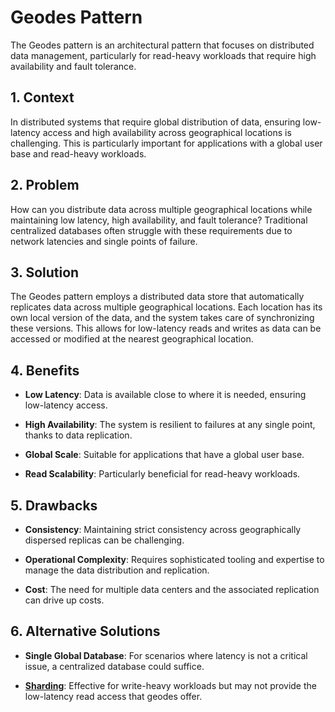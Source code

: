 # Geodes Pattern

The Geodes pattern is an architectural pattern that focuses on distributed data management, particularly for read-heavy workloads that require high availability and fault tolerance.


## 1. Context

In distributed systems that require global distribution of data, ensuring low-latency access and high availability across geographical locations is challenging. This is particularly important for applications with a global user base and read-heavy workloads.


## 2. Problem

How can you distribute data across multiple geographical locations while maintaining low latency, high availability, and fault tolerance? Traditional centralized databases often struggle with these requirements due to network latencies and single points of failure.


## 3. Solution

The Geodes pattern employs a distributed data store that automatically replicates data across multiple geographical locations. Each location has its own local version of the data, and the system takes care of synchronizing these versions. This allows for low-latency reads and writes as data can be accessed or modified at the nearest geographical location.


## 4. Benefits

- **Low Latency**: Data is available close to where it is needed, ensuring low-latency access.

- **High Availability**: The system is resilient to failures at any single point, thanks to data replication.

- **Global Scale**: Suitable for applications that have a global user base.

- **Read Scalability**: Particularly beneficial for read-heavy workloads.


## 5. Drawbacks

- **Consistency**: Maintaining strict consistency across geographically dispersed replicas can be challenging.

- **Operational Complexity**: Requires sophisticated tooling and expertise to manage the data distribution and replication.

- **Cost**: The need for multiple data centers and the associated replication can drive up costs.


## 6. Alternative Solutions

- **Single Global Database**: For scenarios where latency is not a critical issue, a centralized database could suffice.

- **[Sharding](./Sharding.md)**: Effective for write-heavy workloads but may not provide the low-latency read access that geodes offer.
